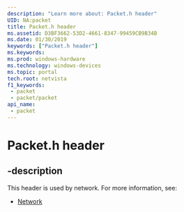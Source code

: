 ```yaml
---
description: "Learn more about: Packet.h header"
UID: NA:packet
title: Packet.h header
ms.assetid: D3BF3662-53D2-4661-8347-99459CB9B34B
ms.date: 01/30/2019
keywords: ["Packet.h header"]
ms.keywords: 
ms.prod: windows-hardware
ms.technology: windows-devices
ms.topic: portal
tech.root: netvista
f1_keywords:
 - packet
 - packet/packet
api_name:
 - packet
---
```


# Packet.h header


## -description

This header is used by network. For more information, see:

- [Network](../_netvista/index.md)

